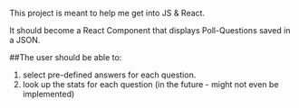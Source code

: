 This project is meant to help me get into JS & React. 

It should become a React Component that displays Poll-Questions saved in a JSON.

##The user should be able to:
1. select pre-defined answers for each question. 
2. look up the stats for each question (in the future - might not even be implemented)
